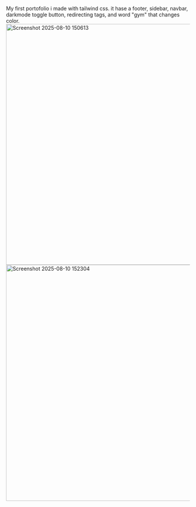 My  first portofolio i made with tailwind css.
it hase a footer, sidebar, navbar, darkmode toggle button, redirecting tags, and word "gym" that changes color.
<img width="1292" height="659" alt="Screenshot 2025-08-10 150613" src="https://github.com/user-attachments/assets/6da3eac7-8a2d-4205-985d-0f47fde0ed54" />
<img width="1284" height="646" alt="Screenshot 2025-08-10 152304" src="https://github.com/user-attachments/assets/9753958d-6c47-41e7-b91f-23222fdcef68" />
